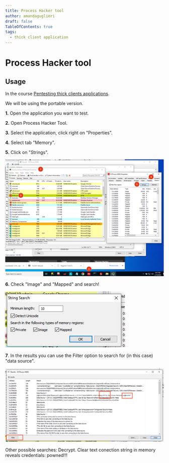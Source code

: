 ```yaml
---
title: Process Hacker tool
author: amandaguglieri
draft: false
TableOfContents: true
tags:
  - thick client application
---
```


# Process Hacker tool

## Usage

In the course [Pentesting thick clients applications](thick-applications/index.md).

We will be using the portable version.

**1.** Open the application you want to test.

**2.** Open Process Hacker Tool.

**3.** Select the application, click right on "Properties".

**4.** Select tab "Memory".

**5.** Click on "Strings".

![graphic](img/tca-46.png)


**6.** Check "Image" and "Mapped" and search!

![graphic](img/tca-47.png)

**7**. In the results you can use the Filter option to search for (in this case) "data source". 

![graphic](img/tca-48.png)

Other possible searches: Decrypt.
Clear text conection string in memory reveals credentials: powned!!!

